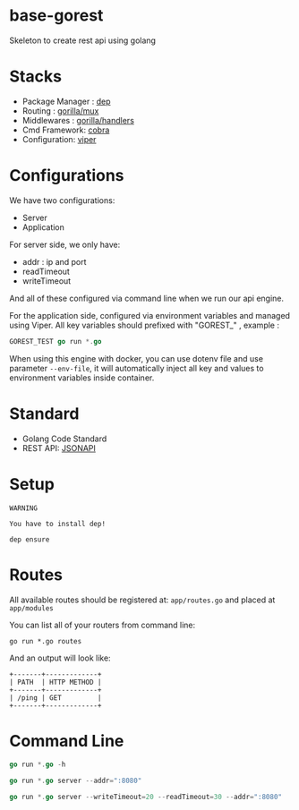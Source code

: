 # base-gorest

Skeleton to create rest api using golang

# Stacks

- Package Manager : [dep](https://github.com/golang/dep)
- Routing : [gorilla/mux](https://github.com/gorilla/mux)
- Middlewares : [gorilla/handlers](github.com/gorilla/handlers)
- Cmd Framework: [cobra](https://github.com/spf13/cobra)
- Configuration: [viper](https://github.com/spf13/viper)

# Configurations

We have two configurations:

- Server
- Application

For server side, we only have:

- addr : ip and port
- readTimeout
- writeTimeout

And all of these configured via command line when we run our api engine.

For the application side, configured via environment variables and managed
using Viper.  All key variables should prefixed with "GOREST_" , example :

```go
GOREST_TEST go run *.go
```

When using this engine with docker, you can use dotenv file and use parameter
`--env-file`, it will automatically inject all key and values to environment
variables inside container.

# Standard

- Golang Code Standard
- REST API: [JSONAPI](http://jsonapi.org)

# Setup

```
WARNING

You have to install dep!
```

```
dep ensure
```

# Routes

All available routes should be registered at: `app/routes.go` and placed at `app/modules`

You can list all of your routers from command line:

```
go run *.go routes
```

And an output will look like:

```
+-------+-------------+
| PATH  | HTTP METHOD |
+-------+-------------+
| /ping | GET         |
+-------+-------------+
```

# Command Line

```go
go run *.go -h
```

```go
go run *.go server --addr=":8080"
```

```go
go run *.go server --writeTimeout=20 --readTimeout=30 --addr=":8080"
```
